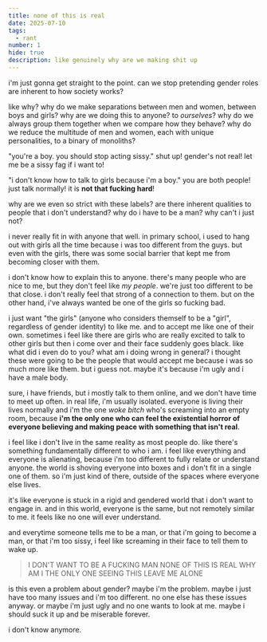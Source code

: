 ```yaml
---
title: none of this is real
date: 2025-07-10
tags:
  - rant
number: 1
hide: true
description: like genuinely why are we making shit up
---
```

i'm just gonna get straight to the point. can we stop pretending gender roles are inherent to how society works?

like why? why do we make separations between men and women, between boys and girls? why are we doing this to anyone? to *ourselves*? why do we always group them together when we compare how they behave? why do we reduce the multitude of men and women, each with unique personalities, to a binary of monoliths?

"you're a boy. you should stop acting sissy." shut up! gender's not real! let me be a sissy fag if i want to!

"i don't know how to talk to girls because i'm a boy." you are both people! just talk normally! it is **not that fucking hard**!

why are we even so strict with these labels? are there inherent qualities to people that i don't understand? why do i have to be a man? why can't i just not?

i never really fit in with anyone that well. in primary school, i used to hang out with girls all the time because i was too different from the guys. but even with the girls, there was some social barrier that kept me from becoming closer with them. 

i don't know how to explain this to anyone. there's many people who are nice to me, but they don't feel like *my people*. we're just too different to be that close. i don't really feel that strong of a connection to them. but on the other hand, i've always wanted be one of the girls so fucking bad.

i just want "the girls" (anyone who considers themself to be a "girl", regardless of gender identity) to like me. and to accept me like one of their own. sometimes i feel like there are girls who are really excited to talk to other girls but then i come over and their face suddenly goes black. like what did i even do to you? what am i doing wrong in general? i thought these were going to be the people that would accept me because i was so much more like them. but i guess not. maybe it's because i'm ugly and i have a male body.

sure, i have friends, but i mostly talk to them online, and we don't have time to meet up often. in real life, i'm usually isolated. everyone is living their lives normally and i'm the one *woke bitch* who's screaming into an empty room, because **i'm the only one who can feel the existential horror of everyone believing and making peace with something that isn't real**.

i feel like i don't live in the same reality as most people do. like there's something fundamentally different to who i am. i feel like everything and everyone is alienating, because i'm too different to fully relate or understand anyone. the world is shoving everyone into boxes and i don't fit in a single one of them. so i'm just kind of there, outside of the spaces where everyone else lives.

it's like everyone is stuck in a rigid and gendered world that i don't want to engage in. and in this world, everyone is the same, but not remotely similar to me. it feels like no one will ever understand. 

and everytime someone tells me to be a man, or that i'm going to become a man, or that i'm too sissy, i feel like screaming in their face to tell them to wake up.

> I DON'T WANT TO BE A FUCKING MAN
> NONE OF THIS IS REAL
> WHY AM I THE ONLY ONE SEEING THIS
> LEAVE ME ALONE

is this even a problem about gender? maybe i'm the problem. maybe i just have too many issues and i'm too different. no one else has these issues anyway. or maybe i'm just ugly and no one wants to look at me. maybe i should suck it up and be miserable forever.

i don't know anymore.